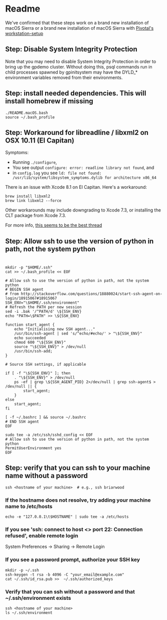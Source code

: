 # Readme

We've confirmed that these steps work on a brand new installation of macOS Sierra or a 
brand new installation of macOS Sierra with [Pivotal's workstation-setup](https://github.com/pivotal/workstation-setup)

## Step: Disable System Integrity Protection

Note that you may need to disable System Integrity Protection in order to bring
up the gpdemo cluster. Without doing this, psql commands run in child processes
spawned by gpinitsystem may have the DYLD_* environment variables removed from
their environments.

## Step: install needed dependencies. This will install homebrew if missing
```
./README.macOS.bash
source ~/.bash_profile
```

## Step: Workaround for libreadline / libxml2 on OSX 10.11 (El Capitan)

Symptoms:
* Running `./configure`,
* You see output
  `configure: error: readline library not found`, and
* in `config.log` you see
  `ld: file not found: /usr/lib/system/libsystem_symptoms.dylib for architecture x86_64`

There is an issue with Xcode 8.1 on El Capitan. Here's a workaround:

```
brew install libxml2
brew link libxml2 --force
```

Other workarounds may include downgrading to Xcode 7.3, or installing the CLT
package from Xcode 7.3.

For more info, [this seems to be the best thread](https://github.com/Homebrew/brew/issues/972)

## Step: Allow ssh to use the version of python in path, not the system python
#
```
mkdir -p "$HOME/.ssh"
cat >> ~/.bash_profile << EOF

# Allow ssh to use the version of python in path, not the system python
# BEGIN SSH agent
# from http://stackoverflow.com/questions/18880024/start-ssh-agent-on-login/18915067#18915067
SSH_ENV="\$HOME/.ssh/environment"
# Refresh the PATH per new session
sed -i .bak '/^PATH/d' \${SSH_ENV}
echo "PATH=\$PATH" >> \${SSH_ENV}

function start_agent {
    echo "Initialising new SSH agent..."
    /usr/bin/ssh-agent | sed 's/^echo/#echo/' > "\${SSH_ENV}"
    echo succeeded
    chmod 600 "\${SSH_ENV}"
    source "\${SSH_ENV}" > /dev/null
    /usr/bin/ssh-add;
}

# Source SSH settings, if applicable

if [ -f "\${SSH_ENV}" ]; then
    . "\${SSH_ENV}" > /dev/null
    ps -ef | grep \${SSH_AGENT_PID} 2>/dev/null | grep ssh-agent$ > /dev/null || {
        start_agent;
    }
else
    start_agent;
fi

[ -f ~/.bashrc ] && source ~/.bashrc
# END SSH agent
EOF

sudo tee -a /etc/ssh/sshd_config << EOF
# Allow ssh to use the version of python in path, not the system python
PermitUserEnvironment yes
EOF

```

## Step: verify that you can ssh to your machine name without a password
```
ssh <hostname of your machine>  # e.g., ssh briarwood
```
### If the hostname does not resolve, try adding your machine name to /etc/hosts
```
echo -e "127.0.0.1\t$HOSTNAME" | sudo tee -a /etc/hosts
```

### If you see 'ssh: connect to host <> port 22: Connection refused', enable remote login
System Preferences -> Sharing -> Remote Login

### If you see a password prompt, authorize your SSH key
```
mkdir -p ~/.ssh
ssh-keygen -t rsa -b 4096 -C "your_email@example.com"
cat ~/.ssh/id_rsa.pub >>  ~/.ssh/authorized_keys
```

### Verify that you can ssh without a password and that ~/.ssh/environment exists
```
ssh <hostname of your machine> 
ls ~/.ssh/environment
```
